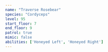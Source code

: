 ```yaml
---
name: "Traverse Rosebear"
species: "Cordyceps"
level: 95
start_floor: 7
end_floor: 9
patrol: true
mimic: false
abilities: ['Honeyed Left', 'Honeyed Right']
---
```

